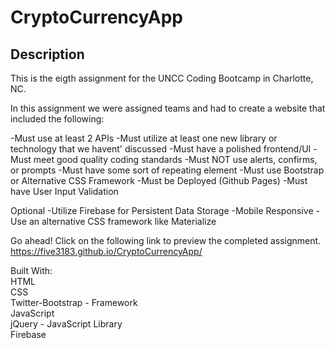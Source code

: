 # CryptoCurrencyApp

## Description

This is the eigth assignment for the UNCC Coding Bootcamp in Charlotte, NC.

In this assignment we were assigned teams and had to create a website that included the following:

-Must use at least 2 APIs
-Must utilize at least one new library or technology that we havent' discussed
-Must have a polished frontend/UI
-Must meet good quality coding standards
-Must NOT use alerts, confirms, or prompts
-Must have some sort of repeating element
-Must use Bootstrap or Alternative CSS Framework
-Must be Deployed (Github Pages)
-Must have User Input Validation

Optional
-Utilize Firebase for Persistent Data Storage
-Mobile Responsive
-Use an alternative CSS framework like Materialize

Go ahead! Click on the following link to preview the completed assignment.
https://five3183.github.io/CryptoCurrencyApp/

Built With:  
HTML  
CSS  
Twitter-Bootstrap - Framework  
JavaScript  
jQuery - JavaScript Library  
Firebase 
